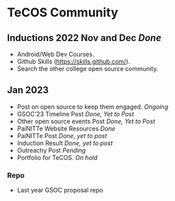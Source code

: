# TeCOS Community

## Inductions 2022 Nov and Dec *Done*

- Android/Web Dev Courses.
- Github Skills (https://skills.github.com/).
- Search the other college open source community.

## Jan 2023

- Post on open source to keep them engaged. _Ongoing_
- GSOC'23 Timeline Post _Done, Yet to Post_
- Other open source events Post _Done, Yet to Post_
- PaiNITTe Website Resources _Done_
- PaiNITTe Post _Done, yet to post_
- Induction Result _Done, yet to post_
- Outreachy Post _Pending_
- Portfolio for TeCOS. _On hold_

### Repo

- Last year GSOC proposal repo
